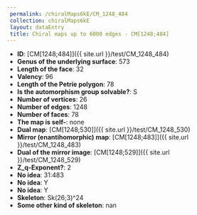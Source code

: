 ```yaml
--- 
 permalink: /chiralMaps6kE/CM_1248_484 
 collection: chiralMaps6kE
 layout: dataEntry
 title: Chiral maps up to 6000 edges - CM[1248;484]
---
```


- **ID**: [CM[1248;484]]({{ site.url }}/test/CM_1248_484)
- **Genus of the underlying surface**: 573
- **Length of the face**: 32
- **Valency**: 96
- **Length of the Petrie polygon**: 78
- **Is the automorphism group solvable?**: S
- **Number of vertices**: 26
- **Number of edges**: 1248
- **Number of faces**: 78
- **The map is self-**: none
- **Dual map**: [CM[1248;530]]({{ site.url }}/test/CM_1248_530)
- **Mirror (enantihomorphic) map**: [CM[1248;483]]({{ site.url }}/test/CM_1248_483)
- **Dual of the mirror image**: [CM[1248;529]]({{ site.url }}/test/CM_1248_529)
- **Z_q-Exponent?**: 2
- **No idea**:  31:483
- **No idea**: Y
- **No idea**: Y
- **Skeleton**: Sk(26;3)^24
- **Some other kind of skeleton**: nan
